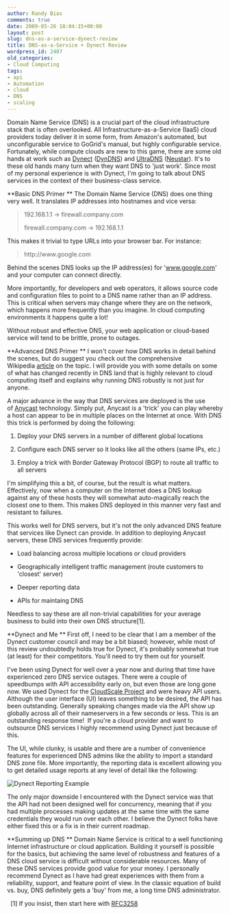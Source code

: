 ```yaml
---
author: Randy Bias
comments: true
date: 2009-05-26 18:04:15+00:00
layout: post
slug: dns-as-a-service-dynect-review
title: DNS-as-a-Service + Dynect Review
wordpress_id: 2407
old_categories:
- Cloud Computing
tags:
- api
- Automation
- cloud
- DNS
- scaling
---
```


Domain Name Service (DNS) is a crucial part of the cloud infrastructure stack that is often overlooked. All Infrastructure-as-a-Service (IaaS) cloud providers today deliver it in some form, from Amazon's automated, but unconfigurable service to GoGrid's manual, but highly configurable service. Fortunately, while compute clouds are new to this game, there are some old hands at work such as [Dynect](http://www.dynect.com) ([DynDNS](http://www.dyndns.com)) and [UltraDNS](http://www.ultradns.com/) ([Neustar](http://www.neustar.biz/)). It's to these old hands many turn when they want DNS to 'just work'. Since most of my personal experience is with Dynect, I'm going to talk about DNS services in the context of their business-class service.          
  

**Basic DNS Primer
** The Domain Name Service (DNS) does one thing very well. It translates IP addresses into hostnames and vice versa:


<blockquote>192.168.1.1 -> firewall.company.com

firewall.company.com -> 192.168.1.1</blockquote>


This makes it trivial to type URLs into your browser bar. For instance:


<blockquote>http://www.google.com</blockquote>


Behind the scenes DNS looks up the IP address(es) for 'www.google.com' and your computer can connect directly.

More importantly, for developers and web operators, it allows source code and configuration files to point to a DNS name rather than an IP address. This is critical when servers may change where they are on the network, which happens more frequently than you imagine. In cloud computing environments it happens quite a lot!

Without robust and effective DNS, your web application or cloud-based service will tend to be brittle, prone to outages.

**Advanced DNS Primer
** I won't cover how DNS works in detail behind the scenes, but do suggest you check out the comprehensive Wikipedia [article](http://en.wikipedia.org/wiki/Domain_Name_System) on the topic. I will provide you with some details on some of what has changed recently in DNS land that is highly relevant to cloud computing itself and explains why running DNS robustly is not just for anyone.

A major advance in the way that DNS services are deployed is the use of [Anycast](http://en.wikipedia.org/wiki/Anycast) technology. Simply put, Anycast is a 'trick' you can play whereby a host can appear to be in multiple places on the Internet at once. With DNS this trick is performed by doing the following:



	
  1. Deploy your DNS servers in a number of different global locations

	
  2. Configure each DNS server so it looks like all the others (same IPs, etc.)

	
  3. Employ a trick with Border Gateway Protocol (BGP) to route all traffic to all servers


I'm simplifying this a bit, of course, but the result is what matters. Effectively, now when a computer on the Internet does a DNS lookup against any of these hosts they will somewhat auto-magically reach the closest one to them. This makes DNS deployed in this manner very fast and resistant to failures.

This works well for DNS servers, but it's not the only advanced DNS feature that services like Dynect can provide. In addition to deploying Anycast servers, these DNS services frequently provide:

	
  * Load balancing across multiple locations or cloud providers

	
  * Geographically intelligent traffic management (route customers to 'closest' server)

	
  * Deeper reporting data

	
  * APIs for maintaing DNS


Needless to say these are all non-trivial capabilities for your average business to build into their own DNS structure[1].

**Dynect and Me
** First off, I need to be clear that I am a member of the Dynect customer council and may be a bit biased; however, while most of this review undoubtedly holds true for Dynect, it's probably somewhat true (at least) for their competitors. You'll need to try them out for yourself.

I've been using Dynect for well over a year now and during that time have experienced zero DNS service outages. There were a couple of speedbumps with API accessibility early on, but even those are long gone now. We used Dynect for the [CloudScale Project](http://neotactics.com/cloudscale) and were heavy API users. Although the user interface (UI) leaves something to be desired, the API has been outstanding. Generally speaking changes made via the API show up globally across all of their nameservers in a few seconds or less. This is an outstanding response time!  If you're a cloud provider and want to outsource DNS services I highly recommend using Dynect just because of this.

The UI, while clunky, is usable and there are a number of convenience features for experienced DNS admins like the ability to import a standard DNS zone file. More importantly, the reporting data is excellent allowing you to get detailed usage reports at any level of detail like the following:

![Dynect Reporting Example](http://cloudscaling.com/wp-content/uploads/2009/05/dynect-report1.jpg)

The only major downside I encountered with the Dynect service was that the API had not been designed well for concurrency, meaning that if you had multiple processes making updates at the same time with the same credentials they would run over each other. I believe the Dynect folks have either fixed this or a fix is in their current roadmap.

**Summing up DNS
** Domain Name Service is critical to a well functioning Internet infrastructure or cloud application. Building it yourself is possible for the basics, but achieving the same level of robustness and features of a DNS cloud service is difficult without considerable resources. Many of these DNS services provide good value for your money. I personally recommend Dynect as I have had great experiences with them from a reliability, support, and feature point of view. In the classic equation of build vs. buy, DNS definitely gets a 'buy' from me, a long time DNS administrator.

 
[1] If you insist, then start here with [RFC3258](http://tools.ietf.org/html/rfc3258)
